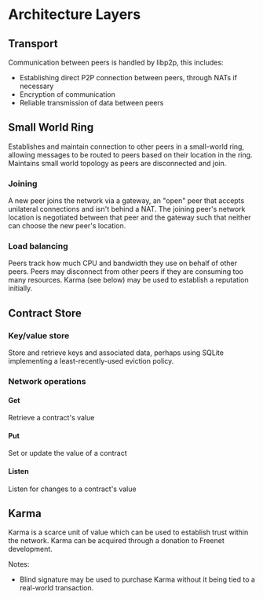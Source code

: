 # Architecture Layers

## Transport

Communication between peers is handled by libp2p, this includes:

* Establishing direct P2P connection between peers, through NATs if necessary
* Encryption of communication
* Reliable transmission of data between peers

## Small World Ring

Establishes and maintain connection to other peers in a small-world ring, allowing
messages to be routed to peers based on their location in the ring. Maintains
small world topology as peers are disconnected and join.

### Joining

A new peer joins the network via a gateway, an "open" peer that accepts unilateral
connections and isn't behind a NAT. The joining peer's network location is negotiated
between that peer and the gateway such that neither can choose the new peer's location.

### Load balancing

Peers track how much CPU and bandwidth they use on behalf of other peers. Peers may
disconnect from other peers if they are consuming too many resources. Karma (see below)
may be used to establish a reputation initially.

## Contract Store

### Key/value store

Store and retrieve keys and associated data, perhaps using SQLite implementing a 
least-recently-used eviction policy.

### Network operations

#### Get

Retrieve a contract's value

#### Put

Set or update the value of a contract

#### Listen

Listen for changes to a contract's value

## Karma

Karma is a scarce unit of value which can be used to establish trust within the network.
Karma can be acquired through a donation to Freenet development.

Notes:
* Blind signature may be used to purchase Karma without it being tied to a real-world
  transaction.